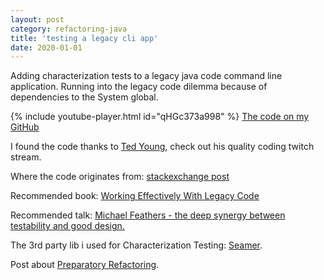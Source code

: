 ```yaml
---
layout: post
category: refactoring-java
title: 'testing a legacy cli app'
date: 2020-01-01
---
```


Adding characterization tests to a legacy java code command line application. Running into the legacy code dilemma because of dependencies to the System global.

{% include youtube-player.html id="qHGc373a998" %}
[The code on my GitHub](https://www.youtube.com/redirect?q=https%3A%2F%2Fgithub.com%2Fgregorriegler%2Fcoffeemachine-kata&redir_token=xioPUXrgmPu_YF2dTvJ1FPIbqVh8MTU3Nzk4NjEzNEAxNTc3ODk5NzM0&event=video_description&v=qHGc373a998)

I found the code thanks to [Ted Young](https://www.twitch.tv/jitterted), check out his quality coding twitch stream.

Where the code originates from: [stackexchange post](https://codereview.stackexchange.com/questions/83135/designing-a-coffee-machine)

Recommended book: [Working Effectively With Legacy Code](https://wiki.c2.com/?WorkingEffectivelyWithLegacyCode)

Recommended talk: [Michael Feathers - the deep synergy between testability and good design.](https://www.youtube.com/watch?v=4cVZvoFGJTU)

The 3rd party lib i used for Characterization Testing: [Seamer](https://github.com/gregorriegler/seamer).

Post about [Preparatory Refactoring](https://martinfowler.com/articles/preparatory-refactoring-example.html).
